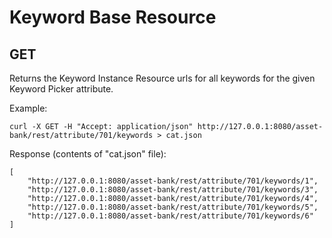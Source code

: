 # Keyword Base Resource
## GET
Returns the Keyword Instance Resource urls for all keywords for the given Keyword Picker attribute.

Example:
```
curl -X GET -H "Accept: application/json" http://127.0.0.1:8080/asset-bank/rest/attribute/701/keywords > cat.json
```

Response (contents of "cat.json" file):
```
[
	"http://127.0.0.1:8080/asset-bank/rest/attribute/701/keywords/1",
	"http://127.0.0.1:8080/asset-bank/rest/attribute/701/keywords/3",
	"http://127.0.0.1:8080/asset-bank/rest/attribute/701/keywords/4",
	"http://127.0.0.1:8080/asset-bank/rest/attribute/701/keywords/5",
	"http://127.0.0.1:8080/asset-bank/rest/attribute/701/keywords/6"
]
```
